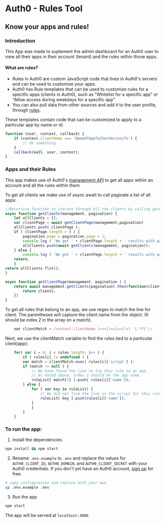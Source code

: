 # Auth0 - Rules Tool 
## Know your apps and rules!
### Introduction

This App was made to suplement the admin dashboard for an Auth0 user to view all their apps in their account (tenant) and the rules within those apps.

#### What are rules?
- Rules in Auth0 are custom JavaScript code that lives in Auth0's servers and can be used to customize your apps.
- Auth0 has Rule templates that can be used to customize rules for a specific apps (clients in Auth0), such  as "Whitelist for a specific app" or "Allow access during weekdays for a specific app"
- You can also pull data from other sources and add it to the user profile, through [ rules](https://docs.auth0.com/rules).

These templates contain code that can be customized to apply to a particular app by name or id:

```javascript
function (user, context, callback) {
    if (context.clientName === 'NameOfAppToCheckAccessTo') {
        // do something
    }
    callback(null, user, context);
}
```

### Apps and their Rules

This app makes use of Auth0's [management API](https://auth0.com/docs/api/management/v2/) to get all apps within an account and all the rules within them

To get all clients we make use of async await to call paginate a list of all apps:
```javascript
//Recursive function to iterate through all the clients by calling getClientsPage 
async function getClients(management, pagination) {
    let allClients = [];
    var clientPage = await getClientPage(management,pagination)
    allClients.push( clientPage );
    if ( clientPage.length > 0 ) {
        pagination.page = pagination.page + 1;
        console.log ( 'We got ' + clientPage.length + ' results with pagination of ' + pagination.per_page );
        allClients.push(await getClients(management, pagination));
    } else {
        console.log ( 'We got ' + clientPage.length + ' results with pagination of ' + pagination.per_page );
    return;
    }
return allClients.flat();
}

async function getClientPage(management, pagination ) {
    return await management.getClients(pagination).then(function(clients) {
        return clients;
    })
}
```

To get all rules that belong to an app, we use regex to match the line for client.  The parentheses will capture the client name from the object. (It should be index 2 in the array on a match).
```javascript
    var clientMatch = /context.clientName (===|!==|==|!=) '(.*?)'/;
```

Next, we use the clientMatch variable to find the rules tied to a particular client(app):
```javascript
    for( var i = 0; i < rules.length; i++ ) {
        if ( rules[i] != undefined ) {
        var match = clientMatch.exec( rules[i]['script'] );
        if (match != null ) {
            // We have found the line to tie this rule to an app. 
            // As noted above, index 2 should be the app name.
            ruleList[ match[2] ].push( rules[i]['name']);
        } else {
            for ( var key in ruleList) {
                // We did not find the line in the script for this rule. Assuming this should apply to ALL apps.
                ruleList[ key ].push(rules[i]['name']);
            }
            }
        }
    }
```



### To run the app:

1. Install the dependencies.

```bash
npm install && npm start
```

 2. Rename `.env.example` to `.env` and replace the values for `AUTH0_CLIENT_ID`, `AUTH0_DOMAIN`, and `AUTH0_CLIENT_SECRET` with your Auth0 credentials. If you don't yet have an Auth0 account, [sign up](https://auth0.com/signup) for free.

```bash
# copy configuration and replace with your own
cp .env.example .env
```

3. Run the app.

```bash
npm start
```

The app will be served at `localhost:3000`.

